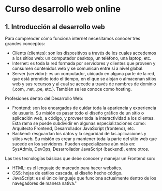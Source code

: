 # Curso desarrollo web online

## 1. Introducción al desarrollo web
Para comprender cómo funciona internet necesitamos conocer tres grandes conceptos:
 - Clients (clientes): son los dispositivos a través de los cuales accedemos a los sitios web: un computador desktop, un teléfono, una laptop, etc.
 - Internet: es toda la red formada por servidores y clientes que proveen y consumen contenidos web y se comunican entre sí a nivel global.
 - Server (servidor): es un computador, ubicado en alguna parte de la red, que está prendido todo el tiempo, en el que se alojan o almacenan sitios web y sus recursos y al cual se accede a través de nombres de dominio (.com, .net, .pe, etc.). También se les conoce como hosting.


Profesiones dentro del Desarrollo Web:
- Frontend: son los encargados de cuidar toda la apariencia y experiencia de usuario. Su misión es pasar todo el diseño gráfico de un sitio o aplicación web, a código, y proveer toda la interactividad a los clientes. Esta rama se puede subdividir en algunas especializaciones como: Arquitecto Frontend, Desarrollador JavaScript (frontend), etc.
- Backend: resguardan los datos y la seguridad de las aplicaciones y sitios web. Su misión es crear y mantener toda la parte del sitio web que sucede en los servidores. Pueden especializarse aún más en: SysAdmis, DevOps, Desarrollador JavaScript (backend), entre otros.

Las tres tecnologías básicas que debe conocer y manejar un Frontend son:
- HTML: es el lenguaje de marcado para hacer websites.
- CSS: hojas de estilos cascada, el diseño hecho código.
- JavaScript: es el único lenguaje que funciona actualmente dentro de los navegadores de manera nativa."
